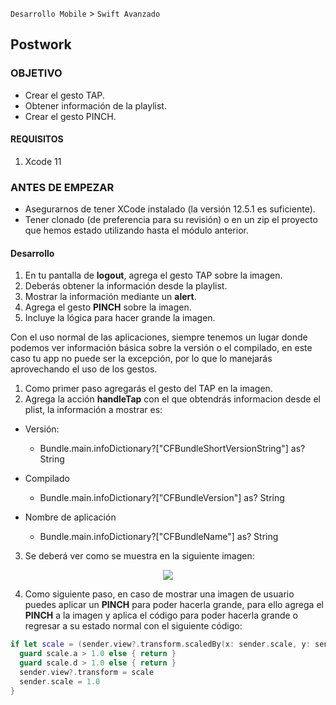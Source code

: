 `Desarrollo Mobile` > `Swift Avanzado`

## Postwork

### OBJETIVO

* Crear el gesto TAP.
* Obtener información de la playlist.
* Crear el gesto PINCH.

#### REQUISITOS

1. Xcode 11

### ANTES DE EMPEZAR
* Asegurarnos de tener XCode instalado (la versión 12.5.1 es suficiente).
* Tener clonado (de preferencia para su revisión) o en un zip el proyecto que hemos estado utilizando hasta el módulo anterior.

#### Desarrollo
1. En tu pantalla de **logout**, agrega el gesto TAP sobre la imagen.
2. Deberás obtener  la información desde la playlist.
3. Mostrar la información mediante un **alert**.
4. Agrega el gesto **PINCH** sobre la imagen.
5. Incluye la lógica para hacer grande la imagen.

Con el uso normal de las aplicaciones, siempre tenemos un lugar donde podemos ver información básica sobre la versión o el compilado, en este caso tu app no puede ser la excepción, por lo que lo manejarás aprovechando el uso de los gestos.

1. Como primer paso agregarás el gesto del TAP en la imagen.
2. Agrega la acción **handleTap** con el que obtendrás informacion desde el plist, la información a mostrar es:

  - Versión: 
    - Bundle.main.infoDictionary?["CFBundleShortVersionString"] as? String

  - Compilado
    - Bundle.main.infoDictionary?["CFBundleVersion"] as? String

  - Nombre de aplicación
    - Bundle.main.infoDictionary?["CFBundleName"] as? String	

3. Se deberá ver como se muestra en la siguiente imagen:


<p align="center">
  <img src="1.png">
</p>


4. Como siguiente paso, en caso de mostrar una imagen de usuario puedes aplicar un **PINCH** para poder hacerla grande, para ello agrega el **PINCH** a la imagen y aplica el código para poder hacerla grande o regresar a su estado normal con el siguiente código:


```swift
if let scale = (sender.view?.transform.scaledBy(x: sender.scale, y: sender.scale)) {
  guard scale.a > 1.0 else { return }
  guard scale.d > 1.0 else { return }
  sender.view?.transform = scale
  sender.scale = 1.0
}
```

